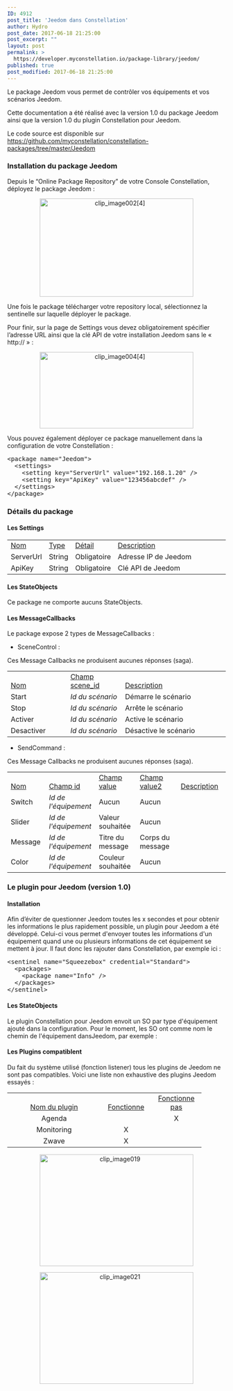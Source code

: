 ```yaml
---
ID: 4912
post_title: 'Jeedom dans Constellation'
author: Hydro
post_date: 2017-06-18 21:25:00
post_excerpt: ""
layout: post
permalink: >
  https://developer.myconstellation.io/package-library/jeedom/
published: true
post_modified: 2017-06-18 21:25:00
---
```

Le package Jeedom vous permet de contrôler vos équipements et vos scénarios Jeedom.

Cette documentation a été réalisé avec la version 1.0 du package Jeedom ainsi que la version 1.0 du plugin Constellation pour Jeedom.

Le code source est disponible sur <a title="https://github.com/myconstellation/constellation-packages/tree/master/Jeedom" href="https://github.com/myconstellation/constellation-packages/tree/master/Jeedom">https://github.com/myconstellation/constellation-packages/tree/master/Jeedom</a>
<h3>Installation du package Jeedom</h3>
Depuis le “Online Package Repository” de votre Console Constellation, déployez le package Jeedom :
<p align="center"><a href="https://developer.myconstellation.io/wp-content/uploads/2017/05/clip_image0024.png"><img style="background-image: none; padding-top: 0px; padding-left: 0px; display: inline; padding-right: 0px; border-width: 0px;" title="clip_image002[4]" src="https://developer.myconstellation.io/wp-content/uploads/2017/05/clip_image0024_thumb.png" alt="clip_image002[4]" width="354" height="226" border="0" /></a></p>
Une fois le package télécharger votre repository local, sélectionnez la sentinelle sur laquelle déployer le package.

Pour finir, sur la page de Settings vous devez obligatoirement spécifier l’adresse URL ainsi que la clé API de votre installation Jeedom sans le « http:// » :
<p align="center"><a href="https://developer.myconstellation.io/wp-content/uploads/2017/05/clip_image0044.png"><img style="background-image: none; padding-top: 0px; padding-left: 0px; display: inline; padding-right: 0px; border-width: 0px;" title="clip_image004[4]" src="https://developer.myconstellation.io/wp-content/uploads/2017/05/clip_image0044_thumb.png" alt="clip_image004[4]" width="354" height="176" border="0" /></a></p>
Vous pouvez également déployer ce package manuellement dans la configuration de votre Constellation :
<pre class="lang:xhtml decode:true">&lt;package name="Jeedom"&gt;
  &lt;settings&gt;
    &lt;setting key="ServerUrl" value="192.168.1.20" /&gt;
    &lt;setting key="ApiKey" value="123456abcdef" /&gt;
  &lt;/settings&gt;
&lt;/package&gt;
</pre>
<h3>Détails du package</h3>
<h4>Les Settings</h4>
<table border="0" cellspacing="0" cellpadding="0">
<tbody>
<tr>
<td valign="bottom" width="10"><u>Nom</u></td>
<td valign="bottom" width="10"><u>Type</u></td>
<td valign="bottom" width="10"><u>Détail</u></td>
<td valign="bottom" width="478"><u>Description</u></td>
</tr>
<tr>
<td valign="bottom" width="10">ServerUrl</td>
<td valign="bottom" width="10">String</td>
<td valign="bottom" width="10">Obligatoire</td>
<td valign="bottom" width="478">Adresse IP de Jeedom</td>
</tr>
<tr>
<td valign="bottom" width="10">ApiKey</td>
<td valign="bottom" width="10">String</td>
<td valign="bottom" width="10">Obligatoire</td>
<td valign="bottom" width="478">Clé API de Jeedom</td>
</tr>
</tbody>
</table>
<h4>Les StateObjects</h4>
Ce package ne comporte aucuns StateObjects.
<h4>Les MessageCallbacks</h4>
Le package expose 2 types de MessageCallbacks :
<ul>
 	<li>SceneControl :</li>
</ul>
Ces Message Callbacks ne produisent aucunes réponses (saga).
<table border="0" cellspacing="0" cellpadding="0">
<tbody>
<tr>
<td valign="bottom" width="132"><u>Nom</u></td>
<td valign="bottom" width="121"><u>Champ scene_id</u></td>
<td valign="bottom" width="259"><u>Description</u></td>
</tr>
<tr>
<td width="132">Start</td>
<td width="121"><i>Id du scénario</i></td>
<td width="259">Démarre le scénario</td>
</tr>
<tr>
<td width="132">Stop</td>
<td width="121"><i>Id du scénario</i></td>
<td width="259">Arrête le scénario</td>
</tr>
<tr>
<td width="132">Activer</td>
<td width="121"><i>Id du scénario</i></td>
<td width="259">Active le scénario</td>
</tr>
<tr>
<td width="132">Desactiver</td>
<td width="121"><i>Id du scénario</i></td>
<td width="259">Désactive le scénario</td>
</tr>
</tbody>
</table>
<ul>
 	<li>SendCommand :</li>
</ul>
Ces Message Callbacks ne produisent aucunes réponses (saga).
<table border="0" cellspacing="0" cellpadding="0">
<tbody>
<tr>
<td valign="bottom" width="132"><u>Nom</u></td>
<td valign="bottom" width="121"><u>Champ id</u></td>
<td valign="bottom" width="167"><u>Champ value</u></td>
<td valign="bottom" width="167"><u>Champ value2</u></td>
<td valign="bottom" width="259"><u>Description</u></td>
</tr>
<tr>
<td width="132">Switch</td>
<td width="121"><i>Id de l'équipement</i></td>
<td width="167">Aucun</td>
<td width="259">Aucun</td>
</tr>
<tr>
<td width="132">Slider</td>
<td width="121"><i>Id de l'équipement</i></td>
<td width="167">Valeur souhaitée</td>
<td width="259">Aucun</td>
</tr>
<tr>
<td width="132">Message</td>
<td width="121"><i>Id de l'équipement</i></td>
<td width="167">Titre du message</td>
<td width="259">Corps du message</td>
</tr>
<tr>
<td width="132">Color</td>
<td width="121"><i>Id de l'équipement</i></td>
<td width="167">Couleur souhaitée</td>
<td width="259">Aucun</td>
</tr>
</tbody>
</table>
<h3>Le plugin pour Jeedom (version 1.0)</h3>
<h4>Installation</h4>
Afin d’éviter de questionner Jeedom toutes les x secondes et pour obtenir les informations le plus rapidement possible, un plugin pour Jeedom a été développé.
Celui-ci vous permet d'envoyer toutes les informations d'un équipement quand une ou plusieurs informations de cet équipement se mettent à jour.
Il faut donc les rajouter dans Constellation, par exemple ici :
<pre class="lang:xhtml decode:true">&lt;sentinel name="Squeezebox" credential="Standard"&gt;
  &lt;packages&gt;
    &lt;package name="Info" /&gt;
  &lt;/packages&gt;
&lt;/sentinel&gt;</pre>
<h4>Les StateObjects</h4>
Le plugin Constellation pour Jeedom envoit un SO par type d'équipement ajouté dans la configuration.
Pour le moment, les SO ont comme nom  le chemin de l'équipement dansJeedom, par exemple : 
<h4>Les Plugins compatiblent</h4>
Du fait du système utilisé (fonction listener) tous les plugins de Jeedom ne sont pas compatibles. Voici une liste non exhaustive des plugins Jeedom essayés  :
<table border="0" cellspacing="0" cellpadding="0">
<tbody>
<tr>
<td valign="bottom" width="200" align="center"><u>Nom du plugin</u></td>
<td valign="bottom" width="100" align="center"><u>Fonctionne</u></td>
<td valign="bottom" width="100" align="center"><u>Fonctionne pas</u></td>
</tr>
<tr>
<td valign="bottom" width="200" align="center">Agenda</td>
<td valign="bottom" width="100" align="center"></td>
<td valign="bottom" width="100" align="center">X</td>
</tr>
<tr>
<td valign="bottom" width="200" align="center">Monitoring</td>
<td valign="bottom" width="100" align="center">X</td>
<td valign="bottom" width="100" align="center"></td>
</tr>
<tr>
<td valign="bottom" width="200" align="center">Zwave</td>
<td valign="bottom" width="100" align="center">X</td>
<td valign="bottom" width="100" align="center"></td>
</tr>
</tbody>
</table>
<p align="center"><a href="https://developer.myconstellation.io/wp-content/uploads/2017/05/clip_image019.png"><img style="background-image: none; padding-top: 0px; padding-left: 0px; display: inline; padding-right: 0px; border-width: 0px;" title="clip_image019" src="https://developer.myconstellation.io/wp-content/uploads/2017/05/clip_image019_thumb.png" alt="clip_image019" width="354" height="257" border="0" /></a></p>
<p align="center"><a href="https://developer.myconstellation.io/wp-content/uploads/2017/05/clip_image021.png"><img style="background-image: none; padding-top: 0px; padding-left: 0px; display: inline; padding-right: 0px; border-width: 0px;" title="clip_image021" src="https://developer.myconstellation.io/wp-content/uploads/2017/05/clip_image021_thumb.png" alt="clip_image021" width="354" height="257" border="0" /></a></p>
